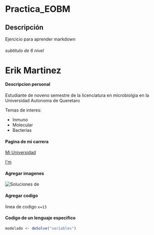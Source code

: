 # Practica_EOBM

## Descripción
Ejercicio para aprender markdown
###### subtitulo de 6 nivel

Erik Martinez
=======
#### Descripcion personal

Estudiante de noveno semestre de la licenciatura en microbiolgia en la Universidad Autonoma de Queretaro

Temas de interes:
* Inmuno
* Molecular
* Bacterias

#### Pagina de mi carrera
[Mi Universidad](https://www.uaq.mx/)

[I'm ](../pathfile)

#### Agregar imagenes

![Soluciones de]()

#### Agregar codigo
linea de codigo `x=13`

#### Codigo de un lenguaje especifico
```R
modelado <- deSolve("variables")
```



